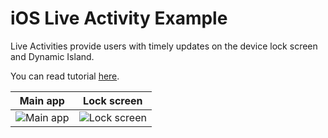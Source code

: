 # iOS Live Activity Example
Live Activities provide users with timely updates on the device lock screen and Dynamic Island.

You can read tutorial [here]().

| Main app | Lock screen |
| :---: |  :---: |
| ![Main app](https://en.proft.me/media/ios/LiveActivityExample1.jpg) | ![Lock screen](https://en.proft.me/media/ios/LiveActivityExample2.jpg) |
